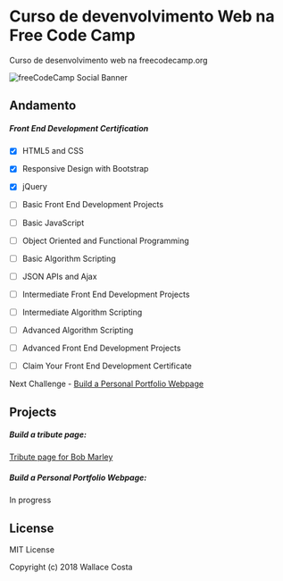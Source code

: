 # Curso de devenvolvimento Web na Free Code Camp
Curso de desenvolvimento web na freecodecamp.org

![freeCodeCamp Social Banner](https://s3.amazonaws.com/freecodecamp/wide-social-banner.png)

Andamento
---------

##### Front End Development Certification
- [x] HTML5 and CSS
- [x] Responsive Design with Bootstrap
- [x] jQuery
- [ ] Basic Front End Development Projects
- [ ] Basic JavaScript
- [ ] Object Oriented and Functional Programming
- [ ] Basic Algorithm Scripting
- [ ] JSON APIs and Ajax
- [ ] Intermediate Front End Development Projects
- [ ] Intermediate Algorithm Scripting
- [ ] Advanced Algorithm Scripting
- [ ] Advanced Front End Development Projects
- [ ] Claim Your Front End Development Certificate


Next Challenge - [Build a Personal Portfolio Webpage](https://www.freecodecamp.org/challenges/build-a-personal-portfolio-webpage)

Projects
--------

##### Build a tribute page:

[Tribute page for Bob Marley](https://wallacecosta.github.io/curso-freecodecamp.org/tribute-page.html)

##### Build a Personal Portfolio Webpage:

In progress

License
-------

MIT License

Copyright (c) 2018 Wallace Costa
